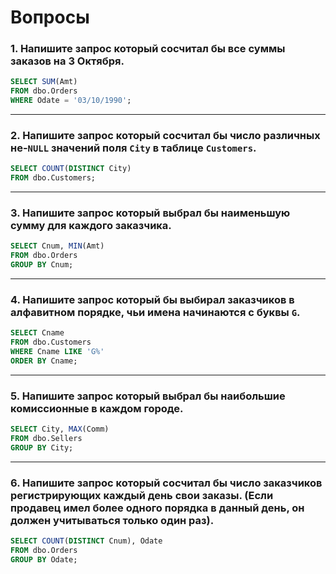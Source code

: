 # Вопросы
### 1. Напишите запрос который сосчитал бы все суммы заказов на 3 Октября. 
```sql
SELECT SUM(Amt)
FROM dbo.Orders
WHERE Odate = '03/10/1990';
```
***
### 2. Напишите запрос который сосчитал бы число различных не-`NULL` значений поля `City` в таблице `Customers`.
```sql
SELECT COUNT(DISTINCT City)
FROM dbo.Customers;
```
***
### 3. Напишите запрос который выбрал бы наименьшую сумму для каждого заказчика. 
```sql
SELECT Cnum, MIN(Amt)
FROM dbo.Orders
GROUP BY Cnum;
```
***
### 4. Напишите запрос который бы выбирал заказчиков в алфавитном порядке, чьи имена начинаются с буквы `G`.
```sql
SELECT Cname
FROM dbo.Customers
WHERE Cname LIKE 'G%'
ORDER BY Cname;
```
***
### 5. Напишите запрос который выбрал бы наибольшие комиссионные в каждом городе. 
```sql
SELECT City, MAX(Comm)
FROM dbo.Sellers
GROUP BY City;
```
***
### 6. Напишите запрос который сосчитал бы число заказчиков регистрирующих каждый день свои заказы. (Если продавец имел более одного порядка в данный день, он должен учитываться только один раз).
```sql
SELECT COUNT(DISTINCT Cnum), Odate
FROM dbo.Orders
GROUP BY Odate;
```